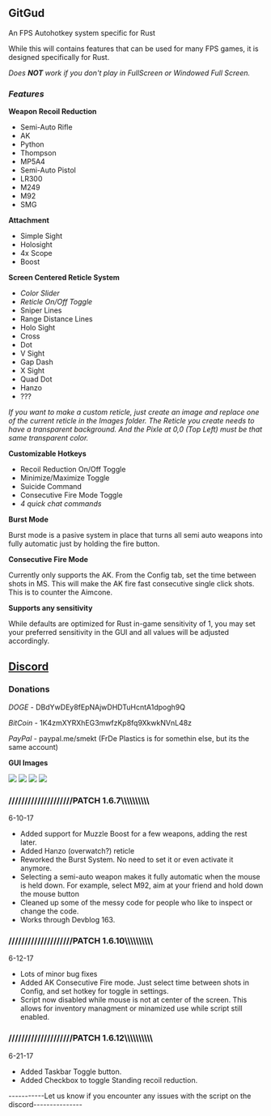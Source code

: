 ## GitGud
An FPS Autohotkey system specific for Rust

While this will contains features that can be used for many FPS games, it is designed specifically for Rust.

_Does **NOT** work if you don't play in FullScreen or Windowed Full Screen._

### _Features_

**Weapon Recoil Reduction**
- Semi-Auto Rifle
- AK
- Python
- Thompson
- MP5A4
- Semi-Auto Pistol
- LR300
- M249
- M92
- SMG



**Attachment**
- Simple Sight
- Holosight
- 4x Scope
- Boost



**Screen Centered Reticle System**
- _Color Slider_
- _Reticle On/Off Toggle_
- Sniper Lines
- Range Distance Lines
- Holo Sight
- Cross
- Dot
- V Sight
- Gap Dash
- X Sight
- Quad Dot
- Hanzo
- ???

_If you want to make a custom reticle, just create an image and replace one of the current reticle in the Images folder. The Reticle you create needs to have a transparent background. And the Pixle at 0,0 (Top Left) must be that same transparent color._



**Customizable Hotkeys**
- Recoil Reduction On/Off Toggle
- Minimize/Maximize Toggle
- Suicide Command
- Consecutive Fire Mode Toggle
- _4 quick chat commands_


**Burst Mode**

Burst mode is a pasive system in place that turns all semi auto weapons into fully automatic just by holding the fire button.

**Consecutive Fire Mode**

Currently only supports the AK. From the Config tab, set the time between shots in MS. This will make the AK fire fast consecutive single click shots. This is to counter the Aimcone.

**Supports any sensitivity**

While defaults are optimized for Rust in-game sensitivity of 1, you may set your preferred sensitivity in the GUI and all values will be adjusted accordingly.

## [Discord](https://discord.gg/Ghq9UcQ)

### Donations
_DOGE_ - DBdYwDEy8fEpNAjwDHDTuHcntA1dpogh9Q

_BitCoin_ - 1K4zmXYRXhEG3mwfzKp8fq9XkwkNVnL48z

_PayPal_ - paypal.me/smekt (FrDe Plastics is for somethin else, but its the same account)



**GUI Images**

![](https://i.imgur.com/gJwfGlo.png) 
![](https://i.imgur.com/OzMKfgv.png)
![](http://i.imgur.com/T4gH7I2.png)
![](https://i.imgur.com/gLvgyI0.png)


### ////////////////////PATCH 1.6.7\\\\\\\\\\\\\\\\\\\\
6-10-17
- Added support for Muzzle Boost for a few weapons, adding the rest later.
- Added Hanzo (overwatch?) reticle
- Reworked the Burst System. No need to set it or even activate it anymore.
- Selecting a semi-auto weapon makes it fully automatic when the mouse is held down. For example, select M92, aim at your friend and hold down the mouse button
- Cleaned up some of the messy code for people who like to inspect or change the code.
- Works through Devblog 163.
### ////////////////////PATCH 1.6.10\\\\\\\\\\\\\\\\\\\\
6-12-17
- Lots of minor bug fixes
- Added AK Consecutive Fire mode. Just select time between shots in Config, and set hotkey for toggle in settings.
- Script now disabled while mouse is not at center of the screen. This allows for inventory managment or minamized use while script still enabled.
### ////////////////////PATCH 1.6.12\\\\\\\\\\\\\\\\\\\\
6-21-17
- Added Taskbar Toggle button.
- Added Checkbox to toggle Standing recoil reduction.

-----------Let us know if you encounter any issues with the script on the discord---------------



